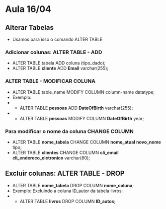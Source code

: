 # Aula 16/04

## Alterar Tabelas
- Usamos para isso o comando ALTER TABLE

### Adicionar colunas: ALTER TABLE - ADD
- ALTER TABLE tabela ADD coluna (tipo_dado);
- ALTER TABLE **cliente** ADD **Email** varchar(255);

### ALTER TABLE - MODIFICAR COLUNA
- ALTER TABLE table_name MODIFY COLUMN column-name datatype;
- Exemplo:
- - ALTER TABLE **pessoas** ADD **DateOfBirth** varchar(255);
- - ALTER TABLE **pessoas** MODIFY COLUMN **DateOfBirth** year;

### Para modificar o nome da coluna CHANGE COLUMN
- ALTER TABLE **nome_tabela** CHANGE COLUMN **nome_atual** **novo_nome** tipo;
- ALTER TABLE **clientes** CHANGE COLUMN **cli_email** **cli_endereco_eletronico** varchar(80);

## Excluir colunas: ALTER TABLE - DROP
- ALTER TABLE **nome_tabela** DROP COLUMN **nome_coluna**;
- Exemplo: Excluindo a coluna ID_autor da tabela livros:
- - ALTER TABLE **livros** DROP COLUMN **ID_autos**;

